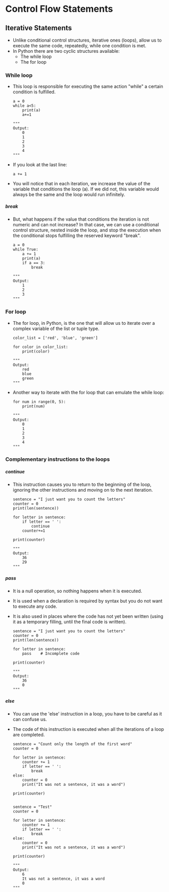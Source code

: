 # Control Flow Statements

## Iterative Statements

- Unlike conditional control structures, iterative ones (loops), allow us to execute the same code, repeatedly, while one condition is met.
- In Python there are two cyclic structures available:
    - The while loop
    - The for loop

### While loop   

- This loop is responsible for executing the same action "while" a certain condition is fulfilled.

    ```
    a = 0
    while a<5:
        print(a)
        a+=1
    
    """
    Output:
        0
        1
        2
        3
        4
    """
    ```

- If you look at the last line:

    ```
    a += 1
    ```

- You will notice that in each iteration, we increase the value of the variable that conditions the loop (a). If we did not, this variable would always be the same and the loop would run infinitely.

##### break

- But, what happens if the value that conditions the iteration is not numeric and can not increase? In that case, we can use a conditional control structure, nested inside the loop, and stop the execution when the conditional stops fulfilling the reserved keyword "break".
    
    ```
    a = 0
    while True:
        a += 1
        print(a)
        if a == 3:
            break
            
    """
    Output:
        1
        2
        3
    """
    ```

### For loop 

- The for loop, in Python, is the one that will allow us to iterate over a complex variable of the list or tuple type.

    ```
    color_list = ['red', 'blue', 'green']
    
    for color in color_list:
        print(color)
    
    """
    Output:
        red
        blue
        green
    """
    ```
    
- Another way to iterate with the for loop that can emulate the while loop:

    ```
    for num in range(0, 5):
        print(num)
    
    """
    Output:
        0
        1
        2
        3
        4
    """
    ```    
    
    
### Complementary instructions to the loops

##### continue

- This instruction causes you to return to the beginning of the loop, ignoring the other instructions and moving on to the next iteration.

    ```
    sentence = "I just want you to count the letters"
    counter = 0
    print(len(sentence))
    
    for letter in sentence:
        if letter == ' ':
            continue
        counter+=1
    
    print(counter)
    
    """
    Output:
        36
        29
    """
    ```

##### pass

- It is a null operation, so nothing happens when it is executed.
- It is used when a declaration is required by syntax but you do not want to execute any code.
- It is also used in places where the code has not yet been written (using it as a temporary filling, until the final code is written).

    ```
    sentence = "I just want you to count the letters"
    counter = 0
    print(len(sentence))
    
    for letter in sentence:
        pass    # Incomplete code
    
    print(counter)
    
    """
    Output:
        36
        0
    """
    ``` 
       

##### else

- You can use the 'else' instruction in a loop, you have to be careful as it can confuse us.
- The code of this instruction is executed when all the iterations of a loop are completed.       

    ```
    sentence = "Count only the length of the first word"
    counter = 0
    
    for letter in sentence:
        counter += 1
        if letter == ' ':
            break
    else:
        counter = 0
        print("It was not a sentence, it was a word")
    
    print(counter)
    
    
    sentence = "Test"
    counter = 0
    
    for letter in sentence:
        counter += 1
        if letter == ' ':
            break
    else:
        counter = 0
        print("It was not a sentence, it was a word")
    
    print(counter)
    
    """
    Output:
        6
        It was not a sentence, it was a word
        0
    """
    ```